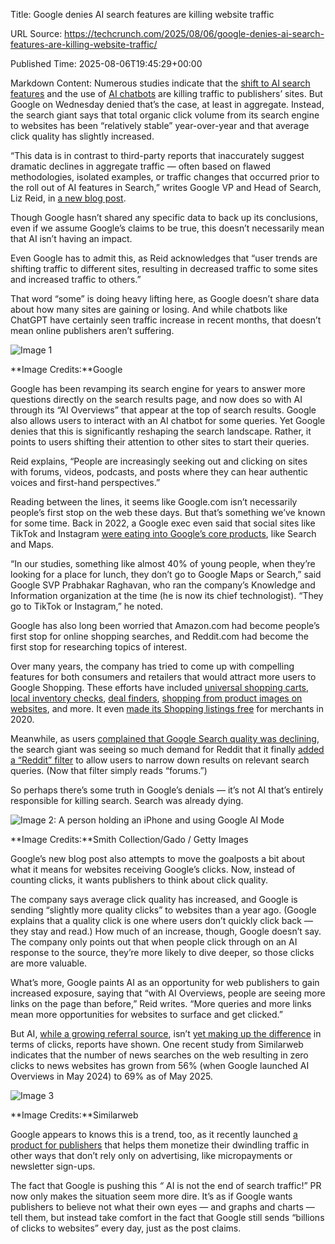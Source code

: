 Title: Google denies AI search features are killing website traffic

URL Source: https://techcrunch.com/2025/08/06/google-denies-ai-search-features-are-killing-website-traffic/

Published Time: 2025-08-06T19:45:29+00:00

Markdown Content:
Numerous studies indicate that the [shift to AI search features](https://techcrunch.com/2025/06/10/googles-ai-overviews-are-killing-traffic-for-publishers/) and the use of [AI chatbots](https://techcrunch.com/2025/07/02/chatgpt-referrals-to-news-sites-are-growing-but-not-enough-to-offset-search-declines/) are killing traffic to publishers’ sites. But Google on Wednesday denied that’s the case, at least in aggregate. Instead, the search giant says that total organic click volume from its search engine to websites has been “relatively stable” year-over-year and that average click quality has slightly increased.

“This data is in contrast to third-party reports that inaccurately suggest dramatic declines in aggregate traffic — often based on flawed methodologies, isolated examples, or traffic changes that occurred prior to the roll out of AI features in Search,” writes Google VP and Head of Search, Liz Reid, in [a new blog post](https://blog.google/products/search/ai-search-driving-more-queries-higher-quality-clicks/).

Though Google hasn’t shared any specific data to back up its conclusions, even if we assume Google’s claims to be true, this doesn’t necessarily mean that AI isn’t having an impact.

Even Google has to admit this, as Reid acknowledges that “user trends are shifting traffic to different sites, resulting in decreased traffic to some sites and increased traffic to others.”

That word “some” is doing heavy lifting here, as Google doesn’t share data about how many sites are gaining or losing. And while chatbots like ChatGPT have certainly seen traffic increase in recent months, that doesn’t mean online publishers aren’t suffering.

![Image 1](https://techcrunch.com/wp-content/uploads/2025/05/ai-overviews-io.jpg?w=680)

**Image Credits:**Google

Google has been revamping its search engine for years to answer more questions directly on the search results page, and now does so with AI through its “AI Overviews” that appear at the top of search results. Google also allows users to interact with an AI chatbot for some queries. Yet Google denies that this is significantly reshaping the search landscape. Rather, it points to users shifting their attention to other sites to start their queries.

Reid explains, “People are increasingly seeking out and clicking on sites with forums, videos, podcasts, and posts where they can hear authentic voices and first-hand perspectives.”

Reading between the lines, it seems like Google.com isn’t necessarily people’s first stop on the web these days. But that’s something we’ve known for some time. Back in 2022, a Google exec even said that social sites like TikTok and Instagram [were eating into Google’s core products](https://techcrunch.com/2022/07/12/google-exec-suggests-instagram-and-tiktok-are-eating-into-googles-core-products-search-and-maps/), like Search and Maps.

“In our studies, something like almost 40% of young people, when they’re looking for a place for lunch, they don’t go to Google Maps or Search,” said Google SVP Prabhakar Raghavan, who ran the company’s Knowledge and Information organization at the time (he is now its chief technologist). “They go to TikTok or Instagram,” he noted.

Google has also long been worried that Amazon.com had become people’s first stop for online shopping searches, and Reddit.com had become the first stop for researching topics of interest.

Over many years, the company has tried to come up with compelling features for both consumers and retailers that would attract more users to Google Shopping. These efforts have included [universal shopping carts](https://techcrunch.com/2018/03/19/google-introduces-shopping-actions-to-help-retailers-in-their-battle-with-amazon/), [local inventory checks](https://techcrunch.com/2024/11/19/google-lens-new-feature-makes-it-easier-to-shop-products-in-store/), [deal finders](https://techcrunch.com/2022/11/01/google-search-new-shopping-features-get-better-deal/), [shopping from product images on websites](https://techcrunch.com/2021/09/29/google-adds-news-ways-to-shop-like-turning-a-websites-photos-into-shoppable-products/), and more. It even [made its Shopping listings free](https://techcrunch.com/2020/04/21/google-switches-its-shopping-search-service-to-mostly-free-listings/) for merchants in 2020.

Meanwhile, as users [complained that Google Search quality was declining](https://dkb.blog/p/google-search-is-dying), the search giant was seeing so much demand for Reddit that it finally [added a “Reddit” filter](https://techcrunch.com/2022/09/28/google-search-now-queries-reddit-and-quora-in-response-to-open-ended-questions/#!) to allow users to narrow down results on relevant search queries. (Now that filter simply reads “forums.”)

So perhaps there’s some truth in Google’s denials — it’s not AI that’s entirely responsible for killing search. Search was already dying.

![Image 2: A person holding an iPhone and using Google AI Mode](https://techcrunch.com/wp-content/uploads/2025/06/GettyImages-2206888090.jpg?w=680)

**Image Credits:**Smith Collection/Gado / Getty Images

Google’s new blog post also attempts to move the goalposts a bit about what it means for websites receiving Google’s clicks. Now, instead of counting clicks, it wants publishers to think about click quality.

The company says average click quality has increased, and Google is sending “slightly more quality clicks” to websites than a year ago. (Google explains that a quality click is one where users don’t quickly click back — they stay and read.) How much of an increase, though, Google doesn’t say. The company only points out that when people click through on an AI response to the source, they’re more likely to dive deeper, so those clicks are more valuable.

What’s more, Google paints AI as an opportunity for web publishers to gain increased exposure, saying that “with AI Overviews, people are seeing more links on the page than before,” Reid writes. “More queries and more links mean more opportunities for websites to surface and get clicked.”

But AI, [while a growing referral source](https://techcrunch.com/2025/07/25/ai-referrals-to-top-websites-were-up-357-year-over-year-in-june-reaching-1-13b/), isn’t [yet making up the difference](https://techcrunch.com/2025/07/02/chatgpt-referrals-to-news-sites-are-growing-but-not-enough-to-offset-search-declines/) in terms of clicks, reports have shown. One recent study from Similarweb indicates that the number of news searches on the web resulting in zero clicks to news websites has grown from 56% (when Google launched AI Overviews in May 2024) to 69% as of May 2025.

![Image 3](https://techcrunch.com/wp-content/uploads/2025/07/Similarweb-AI-news-report-2025-07-02-at-1.01.35PM.jpg?w=680)

**Image Credits:**Similarweb

Google appears to knows this is a trend, too, as it recently launched [a product for publishers](https://techcrunch.com/2025/06/26/as-ai-kills-search-traffic-google-launches-offerwall-to-boost-publisher-revenue/) that helps them monetize their dwindling traffic in other ways that don’t rely only on advertising, like micropayments or newsletter sign-ups.

The fact that Google is pushing this _“_ AI is not the end of search traffic!” PR now only makes the situation seem more dire. It’s as if Google wants publishers to believe not what their own eyes — and graphs and charts — tell them, but instead take comfort in the fact that Google still sends “billions of clicks to websites” every day, just as the post claims.